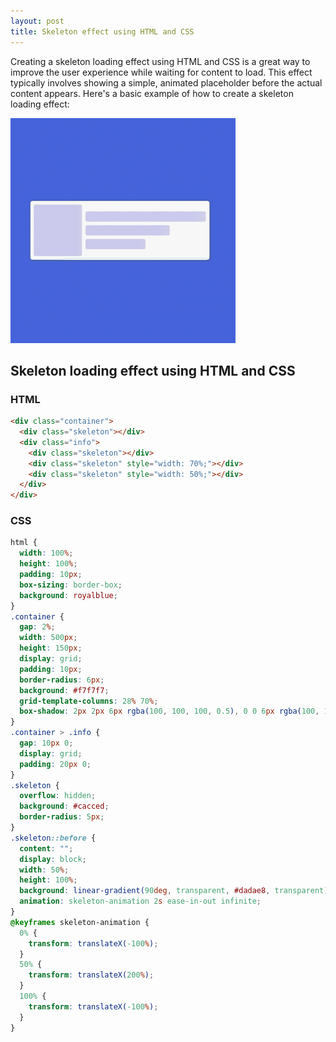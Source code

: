 ```yaml
---
layout: post
title: Skeleton effect using HTML and CSS
---
```


Creating a skeleton loading effect using HTML and CSS is a great way to improve the user experience while waiting for content to load. This effect typically involves showing a simple, animated placeholder before the actual content appears. Here's a basic example of how to create a skeleton loading effect:

![{{page.title}}](/assets/img/skeleton-animation.gif)

## Skeleton loading effect using HTML and CSS
### HTML

```html
<div class="container">
  <div class="skeleton"></div>
  <div class="info">
    <div class="skeleton"></div>
    <div class="skeleton" style="width: 70%;"></div>
    <div class="skeleton" style="width: 50%;"></div>
  </div>
</div>
```

### CSS

```css
html {
  width: 100%;
  height: 100%;
  padding: 10px;
  box-sizing: border-box;
  background: royalblue;
}
.container {
  gap: 2%;
  width: 500px;
  height: 150px;
  display: grid;
  padding: 10px;
  border-radius: 6px;
  background: #f7f7f7;
  grid-template-columns: 28% 70%;
  box-shadow: 2px 2px 6px rgba(100, 100, 100, 0.5), 0 0 6px rgba(100, 100, 100, 0.5);
}
.container > .info {
  gap: 10px 0;
  display: grid;
  padding: 20px 0;
}
.skeleton {
  overflow: hidden;
  background: #cacced;
  border-radius: 5px;
}
.skeleton::before {
  content: "";
  display: block;
  width: 50%;
  height: 100%;
  background: linear-gradient(90deg, transparent, #dadae8, transparent);
  animation: skeleton-animation 2s ease-in-out infinite;
}
@keyframes skeleton-animation {
  0% {
    transform: translateX(-100%);
  }
  50% {
    transform: translateX(200%);
  }
  100% {
    transform: translateX(-100%);
  }
}
```
